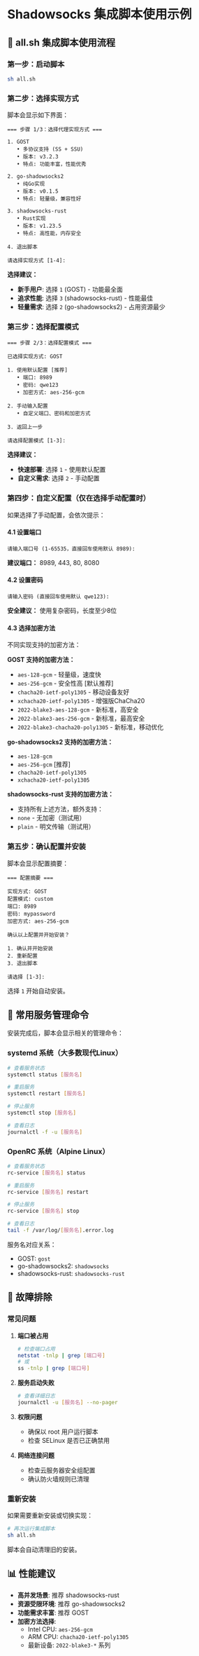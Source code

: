 # Shadowsocks 集成脚本使用示例

## 🎯 all.sh 集成脚本使用流程

### 第一步：启动脚本
```bash
sh all.sh
```

### 第二步：选择实现方式
脚本会显示如下界面：
```
=== 步骤 1/3：选择代理实现方式 ===

1. GOST
   • 多协议支持 (SS + SSU)
   • 版本: v3.2.3
   • 特点: 功能丰富，性能优秀

2. go-shadowsocks2
   • 纯Go实现
   • 版本: v0.1.5
   • 特点: 轻量级，兼容性好

3. shadowsocks-rust
   • Rust实现
   • 版本: v1.23.5
   • 特点: 高性能，内存安全

4. 退出脚本

请选择实现方式 [1-4]:
```

**选择建议：**
- **新手用户**: 选择 `1` (GOST) - 功能最全面
- **追求性能**: 选择 `3` (shadowsocks-rust) - 性能最佳
- **轻量需求**: 选择 `2` (go-shadowsocks2) - 占用资源最少

### 第三步：选择配置模式
```
=== 步骤 2/3：选择配置模式 ===

已选择实现方式: GOST

1. 使用默认配置 [推荐]
   • 端口: 8989
   • 密码: qwe123
   • 加密方式: aes-256-gcm

2. 手动输入配置
   • 自定义端口、密码和加密方式

3. 返回上一步

请选择配置模式 [1-3]:
```

**选择建议：**
- **快速部署**: 选择 `1` - 使用默认配置
- **自定义需求**: 选择 `2` - 手动配置

### 第四步：自定义配置（仅在选择手动配置时）
如果选择了手动配置，会依次提示：

#### 4.1 设置端口
```
请输入端口号 (1-65535，直接回车使用默认 8989):
```
**建议端口：** 8989, 443, 80, 8080

#### 4.2 设置密码
```
请输入密码 (直接回车使用默认 qwe123):
```
**安全建议：** 使用复杂密码，长度至少8位

#### 4.3 选择加密方法
不同实现支持的加密方法：

**GOST 支持的加密方法：**
- `aes-128-gcm` - 轻量级，速度快
- `aes-256-gcm` - 安全性高 [默认推荐]
- `chacha20-ietf-poly1305` - 移动设备友好
- `xchacha20-ietf-poly1305` - 增强版ChaCha20
- `2022-blake3-aes-128-gcm` - 新标准，高安全
- `2022-blake3-aes-256-gcm` - 新标准，最高安全
- `2022-blake3-chacha20-poly1305` - 新标准，移动优化

**go-shadowsocks2 支持的加密方法：**
- `aes-128-gcm`
- `aes-256-gcm` [推荐]
- `chacha20-ietf-poly1305`
- `xchacha20-ietf-poly1305`

**shadowsocks-rust 支持的加密方法：**
- 支持所有上述方法，额外支持：
- `none` - 无加密（测试用）
- `plain` - 明文传输（测试用）

### 第五步：确认配置并安装
脚本会显示配置摘要：
```
=== 配置摘要 ===

实现方式: GOST
配置模式: custom
端口: 8989
密码: mypassword
加密方式: aes-256-gcm

确认以上配置并开始安装？

1. 确认并开始安装
2. 重新配置
3. 退出脚本

请选择 [1-3]:
```

选择 `1` 开始自动安装。

## 🔧 常用服务管理命令

安装完成后，脚本会显示相关的管理命令：

### systemd 系统（大多数现代Linux）
```bash
# 查看服务状态
systemctl status [服务名]

# 重启服务
systemctl restart [服务名]

# 停止服务
systemctl stop [服务名]

# 查看日志
journalctl -f -u [服务名]
```

### OpenRC 系统（Alpine Linux）
```bash
# 查看服务状态
rc-service [服务名] status

# 重启服务
rc-service [服务名] restart

# 停止服务
rc-service [服务名] stop

# 查看日志
tail -f /var/log/[服务名].error.log
```

服务名对应关系：
- GOST: `gost`
- go-shadowsocks2: `shadowsocks`
- shadowsocks-rust: `shadowsocks-rust`

## 🚨 故障排除

### 常见问题

1. **端口被占用**
   ```bash
   # 检查端口占用
   netstat -tnlp | grep [端口号]
   # 或
   ss -tnlp | grep [端口号]
   ```

2. **服务启动失败**
   ```bash
   # 查看详细日志
   journalctl -u [服务名] --no-pager
   ```

3. **权限问题**
   - 确保以 root 用户运行脚本
   - 检查 SELinux 是否已正确禁用

4. **网络连接问题**
   - 检查云服务器安全组配置
   - 确认防火墙规则已清理

### 重新安装
如果需要重新安装或切换实现：
```bash
# 再次运行集成脚本
sh all.sh
```
脚本会自动清理旧的安装。

## 📊 性能建议

- **高并发场景**: 推荐 shadowsocks-rust
- **资源受限环境**: 推荐 go-shadowsocks2
- **功能需求丰富**: 推荐 GOST
- **加密方法选择**: 
  - Intel CPU: `aes-256-gcm`
  - ARM CPU: `chacha20-ietf-poly1305`
  - 最新设备: `2022-blake3-*` 系列
